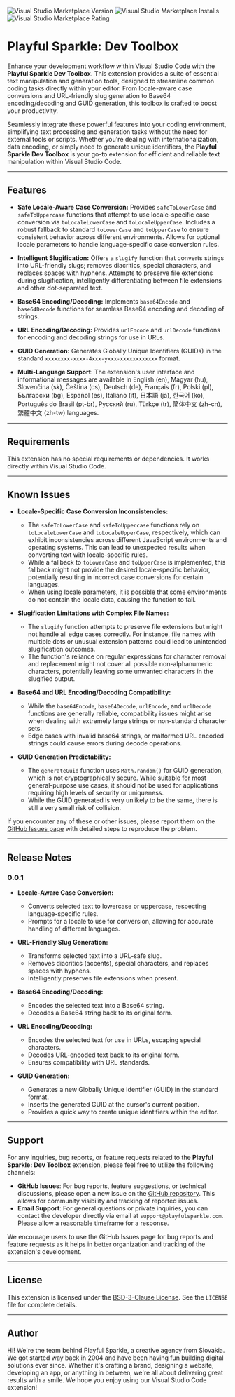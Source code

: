 ![Visual Studio Marketplace Version](https://img.shields.io/visual-studio-marketplace/v/playful-sparkle.ps-dev-toolbox?style=flat-square)
![Visual Studio Marketplace Installs](https://img.shields.io/visual-studio-marketplace/i/playful-sparkle.ps-dev-toolbox?style=flat-square)
![Visual Studio Marketplace Rating](https://img.shields.io/visual-studio-marketplace/stars/playful-sparkle.ps-dev-toolbox?style=flat-square)

# Playful Sparkle: Dev Toolbox

Enhance your development workflow within Visual Studio Code with the **Playful Sparkle Dev Toolbox**. This extension provides a suite of essential text manipulation and generation tools, designed to streamline common coding tasks directly within your editor. From locale-aware case conversions and URL-friendly slug generation to Base64 encoding/decoding and GUID generation, this toolbox is crafted to boost your productivity.

Seamlessly integrate these powerful features into your coding environment, simplifying text processing and generation tasks without the need for external tools or scripts. Whether you're dealing with internationalization, data encoding, or simply need to generate unique identifiers, the **Playful Sparkle Dev Toolbox** is your go-to extension for efficient and reliable text manipulation within Visual Studio Code.

---

## Features

* **Safe Locale-Aware Case Conversion:** Provides `safeToLowerCase` and `safeToUppercase` functions that attempt to use locale-specific case conversion via `toLocaleLowerCase` and `toLocaleUpperCase`. Includes a robust fallback to standard `toLowerCase` and `toUpperCase` to ensure consistent behavior across different environments. Allows for optional locale parameters to handle language-specific case conversion rules.
* **Intelligent Slugification:** Offers a `slugify` function that converts strings into URL-friendly slugs; removes diacritics, special characters, and replaces spaces with hyphens. Attempts to preserve file extensions during slugification, intelligently differentiating between file extensions and other dot-separated text.
* **Base64 Encoding/Decoding:** Implements `base64Encode` and `base64Decode` functions for seamless Base64 encoding and decoding of strings.
* **URL Encoding/Decoding:** Provides `urlEncode` and `urlDecode` functions for encoding and decoding strings for use in URLs.
* **GUID Generation:** Generates Globally Unique Identifiers (GUIDs) in the standard `xxxxxxxx-xxxx-4xxx-yxxx-xxxxxxxxxxxx` format.

* **Multi-Language Support**: The extension's user interface and informational messages are available in English (en), Magyar (hu), Slovenčina (sk), Čeština (cs), Deutsch (de), Français (fr), Polski (pl), Български (bg), Español (es), Italiano (it), 日本語 (ja), 한국어 (ko), Português do Brasil (pt-br), Русский (ru), Türkçe (tr), 简体中文 (zh-cn), 繁體中文 (zh-tw) languages.

---

## Requirements

This extension has no special requirements or dependencies. It works directly within Visual Studio Code.

---

## Known Issues

* **Locale-Specific Case Conversion Inconsistencies:**
    * The `safeToLowerCase` and `safeToUppercase` functions rely on `toLocaleLowerCase` and `toLocaleUpperCase`, respectively, which can exhibit inconsistencies across different JavaScript environments and operating systems. This can lead to unexpected results when converting text with locale-specific rules.
    * While a fallback to `toLowerCase` and `toUpperCase` is implemented, this fallback might not provide the desired locale-specific behavior, potentially resulting in incorrect case conversions for certain languages.
    * When using locale parameters, it is possible that some environments do not contain the locale data, causing the function to fail.

* **Slugification Limitations with Complex File Names:**
    * The `slugify` function attempts to preserve file extensions but might not handle all edge cases correctly. For instance, file names with multiple dots or unusual extension patterns could lead to unintended slugification outcomes.
    * The function's reliance on regular expressions for character removal and replacement might not cover all possible non-alphanumeric characters, potentially leaving some unwanted characters in the slugified output.

* **Base64 and URL Encoding/Decoding Compatibility:**
    * While the `base64Encode`, `base64Decode`, `urlEncode`, and `urlDecode` functions are generally reliable, compatibility issues might arise when dealing with extremely large strings or non-standard character sets.
    * Edge cases with invalid base64 strings, or malformed URL encoded strings could cause errors during decode operations.

* **GUID Generation Predictability:**
    * The `generateGuid` function uses `Math.random()` for GUID generation, which is not cryptographically secure. While suitable for most general-purpose use cases, it should not be used for applications requiring high levels of security or uniqueness.
    * While the GUID generated is very unlikely to be the same, there is still a very small risk of collision.

If you encounter any of these or other issues, please report them on the [GitHub Issues page](https://github.com/playfulsparkle/vscode_ps_dev_toolbox/issues) with detailed steps to reproduce the problem.

---

## Release Notes

### 0.0.1

* **Locale-Aware Case Conversion:**
    * Converts selected text to lowercase or uppercase, respecting language-specific rules.
    * Prompts for a locale to use for conversion, allowing for accurate handling of different languages.

* **URL-Friendly Slug Generation:**
    * Transforms selected text into a URL-safe slug.
    * Removes diacritics (accents), special characters, and replaces spaces with hyphens.
    * Intelligently preserves file extensions when present.

* **Base64 Encoding/Decoding:**
    * Encodes the selected text into a Base64 string.
    * Decodes a Base64 string back to its original form.

* **URL Encoding/Decoding:**
    * Encodes the selected text for use in URLs, escaping special characters.
    * Decodes URL-encoded text back to its original form.
    * Ensures compatibility with URL standards.

* **GUID Generation:**
    * Generates a new Globally Unique Identifier (GUID) in the standard format.
    * Inserts the generated GUID at the cursor's current position.
    * Provides a quick way to create unique identifiers within the editor.

---

## Support

For any inquiries, bug reports, or feature requests related to the **Playful Sparkle: Dev Toolbox** extension, please feel free to utilize the following channels:

* **GitHub Issues**: For bug reports, feature suggestions, or technical discussions, please open a new issue on the [GitHub repository](https://github.com/playfulsparkle/vscode_ps_dev_toolbox/issues). This allows for community visibility and tracking of reported issues.
* **Email Support**: For general questions or private inquiries, you can contact the developer directly via email at `support@playfulsparkle.com`. Please allow a reasonable timeframe for a response.

We encourage users to use the GitHub Issues page for bug reports and feature requests as it helps in better organization and tracking of the extension's development.

---

## License

This extension is licensed under the [BSD-3-Clause License](https://github.com/playfulsparkle/vscode_ps_dev_toolbox/blob/main/LICENSE). See the `LICENSE` file for complete details.

---

## Author

Hi! We're the team behind Playful Sparkle, a creative agency from Slovakia. We got started way back in 2004 and have been having fun building digital solutions ever since. Whether it's crafting a brand, designing a website, developing an app, or anything in between, we're all about delivering great results with a smile. We hope you enjoy using our Visual Studio Code extension!